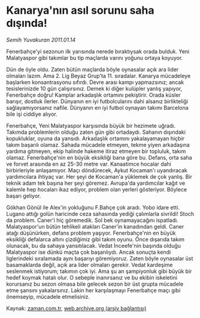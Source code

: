 # Kanarya'nın asıl sorunu saha dışında!

*Semih Yuvakuran 2011.01.14*

<td class="columnist-detail">
<p>Fenerbahçe'yi sezonun ilk yarısında nerede bıraktıysak orada bulduk. Yeni Malatyaspor gibi takımlar bu tip maçlarda varını yoğunu ortaya koyuyor.</p>
<p>
<div id="haberMetinDiv">
<p>Dün de öyle oldu. Zaten bütün maçlarda böyle oynasalar açık ara lider olmaları lazım. Ama 2. Lig Beyaz Grup'ta 11. sıradalar. Kanarya mücadeleye başlarken konsantrasyonu sıfırdı. Devre arası kampı yapmazsınız; ancak tesislerinizde 10 gün çalışırsınız. Demek ki diğer kulüpler yanlış yapıyor, Fenerbahçe doğru! Kamplar arkadaşlık ortamını pekiştirir. Orada küsler barışır, dostluk ilerler. Dünyanın en iyi futbolcularını dahi alsanız birlikteliği sağlayamıyorsanız nafile. Dünyanın en iyi futbol oynayan takımı Barcelona bile işi ciddiye alıyor.
<p> Fenerbahçe, Yeni Malatyaspor karşısında büyük bir hezimete uğradı. Takımda problemlerin olduğu zaten gün gibi ortadaydı. Sahanın dışındaki kopukluklar, oyuna da yansıdı. Arkadaşlık ortamını yakalayamayan hiçbir takım başarılı olamaz. Sahada mücadele etmeyen, tekme yiyen arkadaşına yardıma gitmeyen, ekip halinde hakeme itiraz etmeyen bir topluluk, takım olamaz. Fenerbahçe'nin en büyük eksikliği bana göre bu. Defans, orta saha ve forvet arasında en az 25-30 metre var. Kanaatimce hocalar dahi birbirleriyle anlaşamıyor. Maçı döndürecek, Aykut Kocaman'ı uyandıracak yardımcılara ihtiyaç var. Her şeyi de Kocaman'a yüklemek de çok yanlış. Bir teknik adam tek başına her şeyi göremez. Avrupa'da yardımcılar kağıt ve kalemle hep hocaları ikaz ediyor, problem olan yerleri gösteriyor. Böylece başarı geliyor.
<p> Gökhan Gönül ile Alex'in yokluğunu F.Bahçe çok aradı. Yobo idare etti. Lugano attığı golün haricinde ceza sahasında yediği çalımlarla sivrildi! Stoch da problem. Caner'i hiç göremedik. Sol bek oynamayacağını ispatladı. Malatyaspor'un bütün tehlikeli atakları Caner'in kanadından geldi. Caner atağı düşünürken, defans problem yaşıyor. Fenerbahçe'nin en büyük eksikliği defalarca altını çizdiğimiz gibi takım oyunu. Önce dışarıda takım olunacak, bu da sahaya yansıtılacak. Vedat İnceefe'nin başında olduğu Malatyaspor ise dünkü maçta çok başarılıydı. Ancak sonuçta kendi liglerindeki sıralamada aynı başarıyı göremiyoruz. Zaten böyle oynasalar üst basamaklarda değil, açık ara lider olmaları gerekir. Vedat kardeşime seslenmek istiyorum; takımın çok iyi. Ama şu an şampiyonluk gibi büyük bir hedef koymak hatalı olur. O sebeple inanırsanız ve bu ekibin iskeletini korursanız bu sezon olmasa bile gelecek sezon bir üst grupta mücadele etme şansını yakalarsınız. Lakin her karşılaşmayı Fenerbahçe maçı gibi önemseyip, mücadele etmelisiniz. </p></p></p></div>
</p>
<a href="http://web.archive.org/web/20110114211052/mailto:s.yuvakuran@zaman.com.tr">
</a></td>

Kaynak: [zaman.com.tr](http://zaman.com.tr/yazar.do?yazino=1078728), [web.archive.org (arşiv bağlantısı)](http://web.archive.org/web/20110114211052/http://zaman.com.tr:80/yazar.do?yazino=1078728)
